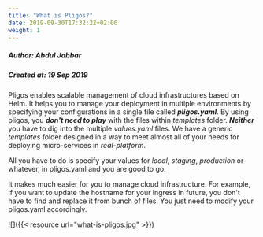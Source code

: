 ```yaml
---
title: "What is Pligos?"
date: 2019-09-30T17:32:22+02:00
weight: 1
---
```


##### Author: Abdul Jabbar
##### Created at: 19 Sep 2019


Pligos enables scalable management of cloud infrastructures based on Helm. It helps you to manage your deployment in multiple environments by specifying your configurations in a single file called ***pligos.yaml***. By using pligos, you ***don't need to play*** with the files within *templates* folder. ***Neither*** you have to dig into the multiple *values.yaml* files. We have a generic *templates* folder designed in a way to meet almost all of your needs for deploying micro-services in *real-platform*.

All you have to do is specify your values for *local*, *staging*, *production* or whatever, in pligos.yaml and you are good to go.

It makes much easier for you to manage cloud infrastructure. For example, if you want to update the hostname for your ingress in future, you don't have to find and replace it from bunch of files. You just need to modify your pligos.yaml accordingly.

![]({{< resource url="what-is-pligos.jpg" >}})